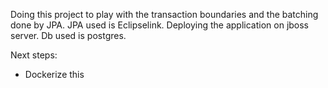 Doing this project to play with the transaction boundaries and the batching done by JPA.
JPA used is Eclipselink. Deploying the application on jboss server.
Db used is postgres.


Next steps: 
* Dockerize this